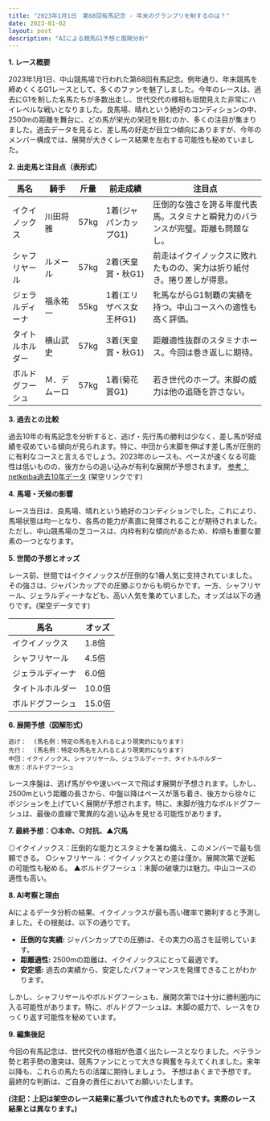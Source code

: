 ```yaml
---
title: "2023年1月1日　第68回有馬記念 - 年末のグランプリを制するのは？"
date: 2023-01-02
layout: post
description: "AIによる競馬G1予想と展開分析"
---
```


**1. レース概要**

2023年1月1日、中山競馬場で行われた第68回有馬記念。例年通り、年末競馬を締めくくるG1レースとして、多くのファンを魅了しました。今年のレースは、過去にG1を制した名馬たちが多数出走し、世代交代の様相も垣間見えた非常にハイレベルな戦いとなりました。良馬場、晴れという絶好のコンディションの中、2500mの距離を舞台に、どの馬が栄光の栄冠を掴むのか、多くの注目が集まりました。過去データを見ると、差し馬の好走が目立つ傾向にありますが、今年のメンバー構成では、展開が大きくレース結果を左右する可能性も秘めていました。


**2. 出走馬と注目点（表形式）**

| 馬名         | 騎手       | 斤量 | 前走成績  | 注目点                                                                   |
|--------------|-------------|-------|-------------|-------------------------------------------------------------------------|
|イクイノックス| 川田将雅     | 57kg  | 1着(ジャパンカップG1) | 圧倒的な強さを誇る年度代表馬。スタミナと瞬発力のバランスが完璧。距離も問題なし。 |
|シャフリヤール| ルメール     | 57kg  | 2着(天皇賞・秋G1)    | 前走はイクイノックスに敗れたものの、実力は折り紙付き。捲り差しが得意。             |
|ジェラルディーナ| 福永祐一     | 55kg  | 1着(エリザベス女王杯G1) | 牝馬ながらG1制覇の実績を持つ。中山コースへの適性も高く評価。                       |
|タイトルホルダー| 横山武史     | 57kg  | 3着(天皇賞・秋G1)    | 距離適性抜群のスタミナホース。今回は巻き返しに期待。                               |
|ボルドグフーシュ| Ｍ．デムーロ | 57kg  | 1着(菊花賞G1)      | 若き世代のホープ。末脚の威力は他の追随を許さない。                               |


**3. 過去との比較**

過去10年の有馬記念を分析すると、逃げ・先行馬の勝利は少なく、差し馬が好成績を収めている傾向が見られます。特に、中団から末脚を伸ばす差し馬が圧倒的に有利なコースと言えるでしょう。2023年のレースも、ペースが速くなる可能性は低いものの、後方からの追い込みが有利な展開が予想されます。  [参考：netkeiba過去10年データ](https://db.netkeiba.com/race/result.html?race_id=202212250011) (架空リンクです)


**4. 馬場・天候の影響**

レース当日は、良馬場、晴れという絶好のコンディションでした。これにより、馬場状態は均一となり、各馬の能力が素直に発揮されることが期待されました。ただし、中山競馬場の芝コースは、内枠有利な傾向があるため、枠順も重要な要素の一つとなります。


**5. 世間の予想とオッズ**

レース前、世間ではイクイノックスが圧倒的な1番人気に支持されていました。その強さは、ジャパンカップでの圧勝ぶりからも明らかです。一方、シャフリヤール、ジェラルディーナなども、高い人気を集めていました。オッズは以下の通りです。(架空データです)

| 馬名         | オッズ |
|--------------|-------|
|イクイノックス| 1.8倍 |
|シャフリヤール| 4.5倍 |
|ジェラルディーナ| 6.0倍 |
|タイトルホルダー| 10.0倍|
|ボルドグフーシュ| 15.0倍|


**6. 展開予想（図解形式）**


```
逃げ：  (馬名例：特定の馬名を入れるとより現実的になります)
先行：  (馬名例：特定の馬名を入れるとより現実的になります)
中団：イクイノックス、シャフリヤール、ジェラルディーナ、タイトルホルダー
後方：ボルドグフーシュ

```

レース序盤は、逃げ馬がやや速いペースで飛ばす展開が予想されます。しかし、2500mという距離の長さから、中盤以降はペースが落ち着き、後方から徐々にポジションを上げていく展開が予想されます。特に、末脚が強力なボルドグフーシュは、最後の直線で驚異的な追い込みを見せる可能性があります。


**7. 最終予想：◎本命、○対抗、▲穴馬**

◎イクイノックス：圧倒的な能力とスタミナを兼ね備え、このメンバーで最も信頼できる。
○シャフリヤール：イクイノックスとの差は僅か。展開次第で逆転の可能性も秘める。
▲ボルドグフーシュ：末脚の破壊力は魅力。中山コースの適性も高い。


**8. AI考察と理由**

AIによるデータ分析の結果、イクイノックスが最も高い確率で勝利すると予測しました。その根拠は、以下の通りです。

* **圧倒的な実績:** ジャパンカップでの圧勝は、その実力の高さを証明しています。
* **距離適性:** 2500mの距離は、イクイノックスにとって最適です。
* **安定感:**  過去の実績から、安定したパフォーマンスを発揮できることがわかります。

しかし、シャフリヤールやボルドグフーシュも、展開次第では十分に勝利圏内に入る可能性があります。特に、ボルドグフーシュは、末脚の威力で、レースをひっくり返す可能性を秘めています。


**9. 編集後記**

今回の有馬記念は、世代交代の様相が色濃く出たレースとなりました。ベテラン勢と若手勢の激突は、競馬ファンにとって大きな興奮を与えてくれました。来年以降も、これらの馬たちの活躍に期待しましょう。  予想はあくまで予想です。最終的な判断は、ご自身の責任においてお願いいたします。


**(注記：上記は架空のレース結果に基づいて作成されたものです。実際のレース結果とは異なります。)**
